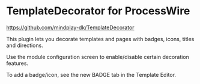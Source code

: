 TemplateDecorator for ProcessWire
=================================

https://github.com/mindplay-dk/TemplateDecorator

This plugin lets you decorate templates and pages with badges, icons, titles and directions.

Use the module configuration screen to enable/disable certain decoration features.

To add a badge/icon, see the new BADGE tab in the Template Editor.
